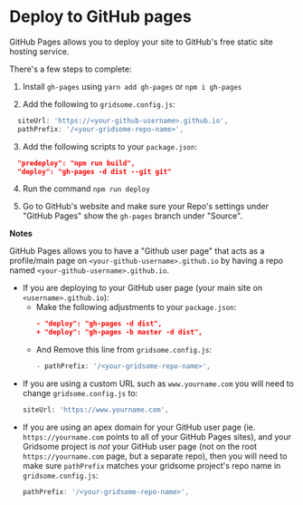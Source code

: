 # Deploy to GitHub pages

GitHub Pages allows you to deploy your site to GitHub's free static site hosting service.

There's a few steps to complete:

1. Install `gh-pages` using `yarn add gh-pages` or `npm i gh-pages`

2. Add the following to `gridsome.config.js`:

```js
  siteUrl: 'https://<your-github-username>.github.io',
  pathPrefix: '/<your-gridsome-repo-name>',
```

3. Add the following scripts to your `package.json`:

```json
  "predeploy": "npm run build",
  "deploy": "gh-pages -d dist --git git"
```

4. Run the command `npm run deploy`

5. Go to GitHub's website and make sure your Repo's settings under "GitHub Pages" show the `gh-pages` branch under "Source".

**Notes**

GitHub Pages allows you to have a "Github user page" that acts as a profile/main page on `<your-github-username>.github.io` by having a repo named `<your-github-username>.github.io`.
* If you are deploying to your GitHub user page (your main site on `<username>.github.io`):
  * Make the following adjustments to your `package.json`:
    ```json
    - "deploy": "gh-pages -d dist",
    + "deploy": "gh-pages -b master -d dist",
    ```
  * And Remove this line from `gridsome.config.js`:
    ```js
    - pathPrefix: '/<your-gridsome-repo-name>',
    ```
* If you are using a custom URL such as `www.yourname.com` you will need to change `gridsome.config.js` to:
  ```js
  siteUrl: 'https://www.yourname.com',
  ```
* If you are using an apex domain for your GitHub user page (ie. `https://yourname.com` points to all of your GitHub Pages sites), and your Gridsome project is *not* your GitHub user page (not on the root `https://yourname.com` page, but a separate repo), then you will need to make sure `pathPrefix` matches your gridsome project's repo name in `gridsome.config.js`:
  ```js
  pathPrefix: '/<your-gridsome-repo-name>',
  ```
